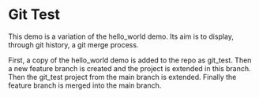 # Git Test

This demo is a variation of the hello_world demo. Its aim is to display, through git history, a git merge process.

First, a copy of the hello_world demo is added to the repo as git_test.
Then a new feature branch is created and the project is extended in this branch.
Then the git_test project from the main branch is extended.
Finally the feature branch is merged into the main branch.
